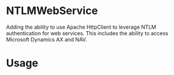 # NTLMWebService
Adding the ability to use Apache HttpClient to leverage NTLM authentication for web services. This includes the ability to access Microsoft Dynamics AX and NAV.
# Usage
